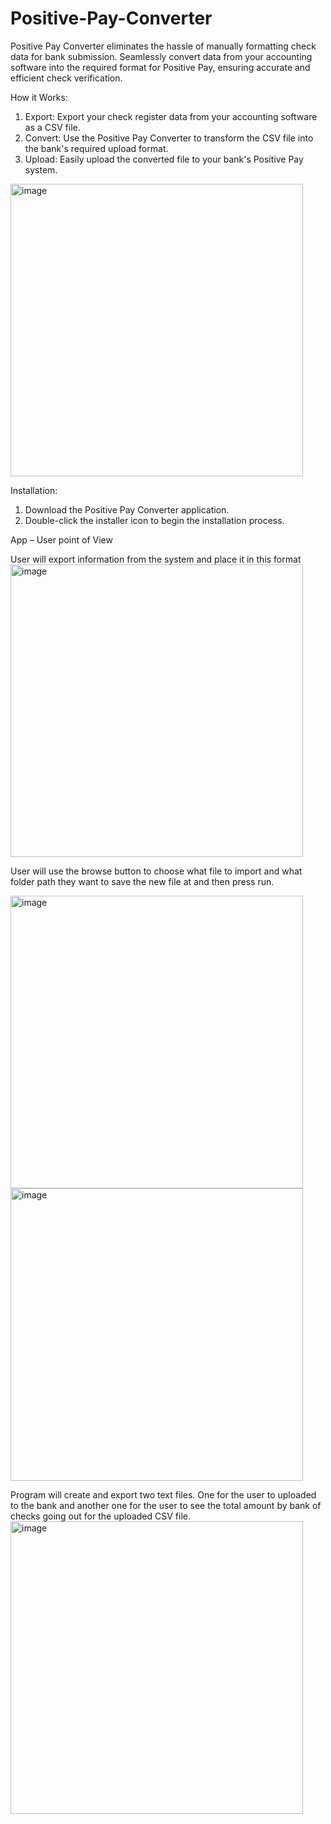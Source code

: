 # Positive-Pay-Converter

Positive Pay Converter eliminates the hassle of manually formatting check data for bank submission. Seamlessly convert data from your accounting software into the required format for Positive Pay, ensuring accurate and efficient check verification.

How it Works:
1.	Export: Export your check register data from your accounting software as a CSV file.
2.	Convert: Use the Positive Pay Converter to transform the CSV file into the bank's required upload format.
3.	Upload: Easily upload the converted file to your bank's Positive Pay system.

<img width="468" alt="image" src="https://github.com/user-attachments/assets/5cfa057a-827a-4223-ba32-d1d25fcd4e43" />

   
Installation:
1.	Download the Positive Pay Converter application.
2.	Double-click the installer icon to begin the installation process.


App – User point of View

User will export information from the system and place it in this format
<img width="468" alt="image" src="https://github.com/user-attachments/assets/157d9fce-d545-4d37-a80a-449115e75403" />

User will use the browse button to choose what file to import and what folder path they want to save the new file at and then press run.

<img width="468" alt="image" src="https://github.com/user-attachments/assets/2137ec24-d417-4d92-9b0b-791d1e72573f" />
<img width="468" alt="image" src="https://github.com/user-attachments/assets/f76335c2-292e-4d2e-883d-755e507b4c4f" />

Program will create and export two text files. One for the user to uploaded to the bank and another one for the user to see the total amount by bank of checks going out for the uploaded CSV file. 
<img width="468" alt="image" src="https://github.com/user-attachments/assets/09d308bd-a5ed-41b3-a929-54a187ce5005" />

 

